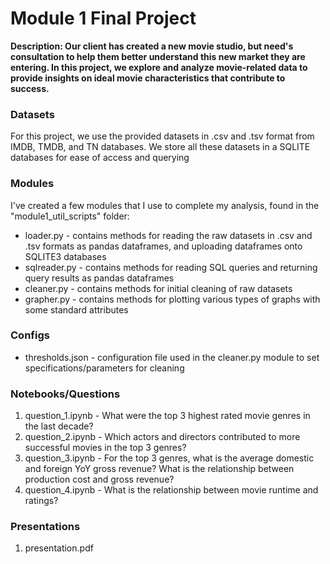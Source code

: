
# Module 1 Final Project 



**Description: Our client has created a new movie studio, but need's consultation to help them better understand this new market they are entering. In this project, we explore and analyze movie-related data to provide insights on ideal movie characteristics that contribute to success.**

### Datasets
For this project, we use the provided datasets in .csv and .tsv format from IMDB, TMDB, and TN databases. We store all these datasets in a SQLITE databases for ease of access and querying

### Modules

I've created a few modules that I use to complete my analysis, found in the "module1_util_scripts" folder:

- loader.py - contains methods for reading the raw datasets in .csv and .tsv formats as pandas dataframes, and uploading dataframes onto SQLITE3 databases
- sqlreader.py - contains methods for reading SQL queries and returning query results as pandas dataframes
- cleaner.py - contains methods for initial cleaning of raw datasets
- grapher.py - contains methods for plotting various types of graphs with some standard attributes

### Configs
- thresholds.json - configuration file used in the cleaner.py module to set specifications/parameters for cleaning

### Notebooks/Questions

1. question_1.ipynb - What were the top 3 highest rated movie genres in the last decade? 
2. question_2.ipynb - Which actors and directors contributed to more successful movies in the top 3 genres?
3. question_3.ipynb - For the top 3 genres, what is the average domestic and foreign YoY gross revenue? What is the relationship between production cost and gross revenue?
4. question_4.ipynb - What is the relationship between movie runtime and ratings?

### Presentations

1. presentation.pdf

